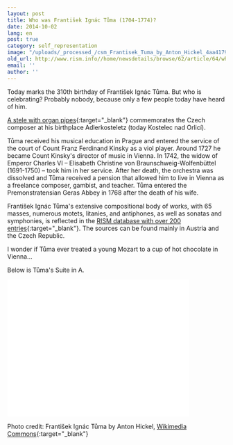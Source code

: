 ```yaml
---
layout: post
title: Who was František Ignác Tůma (1704-1774)?
date: 2014-10-02
lang: en
post: true
category: self_representation
image: "/uploads/_processed_/csm_Frantisek_Tuma_by_Anton_Hickel_4aa4179ca3.jpg"
old_url: http://www.rism.info//home/newsdetails/browse/62/article/64/who-was-frantisek-ignac-tuma-1704-1774.html
email: ''
author: ''
---
```



Today marks the 310th birthday of František Ignác Tůma. But who is celebrating? Probably nobody, because only a few people today have heard of him.

[A stele with organ pipes](http://commons.wikimedia.org/wiki/File:Kostelec_nad_Orlic%C3%AD-Franti%C5%A1ek_Ign%C3%A1c_T%C5%AFma.jpg?uselang=de){:target="_blank"} commemorates the Czech composer at his birthplace Adlerkosteletz (today Kostelec nad Orlicí).

Tůma received his musical education in Prague and entered the service of the court of Count Franz Ferdinand Kinsky as a viol player. Around 1727 he became Count Kinsky's director of music in Vienna. In 1742, the widow of Emperor Charles VI – Elisabeth Christine von Braunschweig-Wolfenbüttel (1691-1750) – took him in her service. After her death, the orchestra was dissolved and Tůma received a pension that allowed him to live in Vienna as a freelance composer, gambist, and teacher. Tůma entered the Premonstratensian Geras Abbey in 1768 after the death of his wife.

František Ignác Tůma's extensive compositional body of works, with 65 masses, numerous motets, litanies, and antiphones, as well as sonatas and symphonies, is reflected in the [RISM database with over 200 entries](https://opac.rism.info/search?View=rism&author=tuma+frantisek){:target="_blank"}. The sources can be found mainly in Austria and the Czech Republic.

I wonder if Tůma ever treated a young Mozart to a cup of hot chocolate in Vienna...



Below is Tůma's Suite in A.

<iframe width="420" height="315" src="//www.youtube.com/embed/V3GUpD1MJ3A" frameborder="0" allowfullscreen></iframe>

<script type="text/javascript">var switchTo5x=true;</script><script type="text/javascript" src="http://w.sharethis.com/button/buttons.js"></script><script type="text/javascript">stLight.options({publisher: "9b601438-1ce1-49d8-bfd7-9cff5df54c17", doNotHash: false, doNotCopy: false, hashAddressBar: false});</script>



Photo credit: František Ignác Tůma by Anton Hickel, [Wikimedia Commons](http://commons.wikimedia.org/wiki/Category:Franti%C5%A1ek_Ign%C3%A1c_T%C5%AFma?uselang=de#mediaviewer/File:Franti%C5%A1ek_Tuma_by_Anton_Hickel.jpg){:target="_blank"}